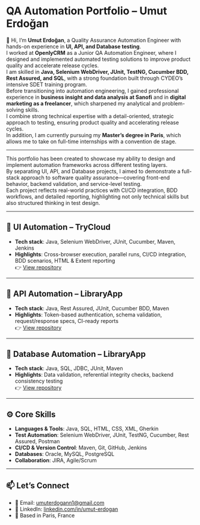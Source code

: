 # QA Automation Portfolio – Umut Erdoğan  

👋 Hi, I’m **Umut Erdoğan**, a Quality Assurance Automation Engineer with hands-on experience in **UI, API, and Database testing**.  
I worked at **OpenlyCRM** as a Junior QA Automation Engineer, where I designed and implemented automated testing solutions to improve product quality and accelerate release cycles.  
I am skilled in **Java, Selenium WebDriver, JUnit, TestNG, Cucumber BDD, Rest Assured, and SQL**, with a strong foundation built through CYDEO’s intensive SDET training program.  
Before transitioning into automation engineering, I gained professional experience in **business insight and data analysis at Sanofi** and in **digital marketing as a freelancer**, which sharpened my analytical and problem-solving skills.  
I combine strong technical expertise with a detail-oriented, strategic approach to testing, ensuring product quality and accelerating release cycles.  
In addition, I am currently pursuing my **Master’s degree in Paris**, which allows me to take on full-time internships with a convention de stage.  

---

This portfolio has been created to showcase my ability to design and implement automation frameworks across different testing layers.  
By separating UI, API, and Database projects, I aimed to demonstrate a full-stack approach to software quality assurance—covering front-end behavior, backend validation, and service-level testing.  
Each project reflects real-world practices with CI/CD integration, BDD workflows, and detailed reporting, highlighting not only technical skills but also structured thinking in test design.

---


## 🔹 UI Automation – TryCloud  
- **Tech stack**: Java, Selenium WebDriver, JUnit, Cucumber, Maven, Jenkins  
- **Highlights**: Cross-browser execution, parallel runs, CI/CD integration, BDD scenarios, HTML & Extent reporting  
👉 [View repository](https://github.com/umuterdogan/TryCloud-UI-Automation)  

---

## 🔹 API Automation – LibraryApp  
- **Tech stack**: Java, Rest Assured, JUnit, Cucumber BDD, Maven  
- **Highlights**: Token-based authentication, schema validation, request/response specs, CI-ready reports  
👉 [View repository](https://github.com/umuterdogan/LibraryApp-API-Automation)  

---

## 🔹 Database Automation – LibraryApp  
- **Tech stack**: Java, SQL, JDBC, JUnit, Maven  
- **Highlights**: Data validation, referential integrity checks, backend consistency testing  
👉 [View repository](https://github.com/umuterdogan/LibraryApp-DB-Automation)  

---

## ⚙️ Core Skills  
- **Languages & Tools**: Java, SQL, HTML, CSS, XML, Gherkin  
- **Test Automation**: Selenium WebDriver, JUnit, TestNG, Cucumber, Rest Assured, Postman  
- **CI/CD & Version Control**: Maven, Git, GitHub, Jenkins  
- **Databases**: Oracle, MySQL, PostgreSQL  
- **Collaboration**: JIRA, Agile/Scrum  

---

## 📫 Let’s Connect  
- 📧 Email: umuterdogann1@gmail.com  
- 💼 LinkedIn: [linkedin.com/in/umut-erdogan](https://www.linkedin.com/in/umut-erdogan)  
- 📍 Based in Paris, France  
